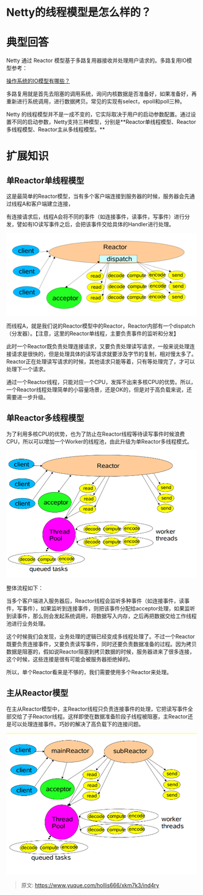 # Netty的线程模型是怎么样的？

# 典型回答
Netty 通过 Reactor 模型基于多路复用器接收并处理用户请求的。多路复用IO模型参考：

[操作系统的IO模型有哪些？](https://www.yuque.com/hollis666/xkm7k3/hvzy7x849c84lz3b)



多路复用就是首先去阻塞的调用系统，询问内核数据是否准备好，如果准备好，再重新进行系统调用，进行数据拷贝。常见的实现有select，epoll和poll三种。



Netty 的线程模型并不是一成不变的，它实际取决于用户的启动参数配置。通过设置不同的启动参数，Netty支持三种模型，分别是**<font style="color:rgb(18, 18, 18);">Reactor单线程模型、Reactor多线程模型、Reactor主从多线程模型。</font>**<font style="color:rgb(18, 18, 18);">  
</font>

# 扩展知识
## 单Reactor单线程模型


这是最简单的Reactor模型，当有多个客户端连接到服务器的时候，服务器会先通过线程A和客户端建立连接，

有连接请求后，线程A会将不同的事件（如连接事件，读事件，写事件）进行分发，譬如有IO读写事件之后，会把该事件交给具体的Handler进行处理。



![1673197503485-c98a4e56-fb38-4400-b351-5cc8ecbd8a72.png](./img/mrwQ6MMqZSANTDC_/1673197503485-c98a4e56-fb38-4400-b351-5cc8ecbd8a72-123547.png)



而线程A，就是我们说的Reactor模型中的Reactor，Reactor内部有一个dispatch（分发器）。【注意，这里的Reactor单线程，主要负责事件的监听和分发】

此时一个Reactor既负责处理连接请求，又要负责处理读写请求，一般来说处理连接请求是很快的，但是处理具体的读写请求就要涉及字节的复制，相对慢太多了。Reactor正在处理读写请求的时候，其他请求只能等着，只有等处理完了，才可以处理下一个请求。

通过一个Reactor线程，只能对应一个CPU，发挥不出来多核CPU的优势。所以，一个Reactor线程处理简单的小容量场景，还是OK的，但是对于高负载来说，还需要进一步升级。

## 单Reactor多线程模型


为了利用多核CPU的优势，也为了防止在Reactor线程等待读写事件时候浪费CPU，所以可以增加一个Worker的线程池，由此升级为单Reactor多线程模式。

![1673198436469-79f37e08-715a-4971-b9f2-6a5c12ed830c.png](./img/mrwQ6MMqZSANTDC_/1673198436469-79f37e08-715a-4971-b9f2-6a5c12ed830c-236618.png)

整体流程如下：



当多个客户端进入服务器后，Reactor线程会监听多种事件（如连接事件，读事件，写事件），如果监听到连接事件，则把该事件分配给acceptor处理，如果监听到读事件，那么则会发起系统调用，将数据写入内存，之后再把数据交给工作线程池进行业务处理。

这个时候我们会发现，业务处理的逻辑已经变成多线程处理了。不过一个Reactor既要负责连接事件，又要负责读写事件，同时还要负责数据准备的过程。因为拷贝数据是阻塞的，假如说Reactor阻塞到拷贝数据的时候，服务器进来了很多连接，这个时候，这些连接是很有可能会被服务器拒绝掉的。

所以，单个Reactor看来是不够的，我们需要使用多个Reactor来处理。

## 主从Reactor模型


在主从Reactor模型中，主Reactor线程只负责连接事件的处理，它把读写事件全部交给了子Reactor线程。这样即使在数据准备阶段子线程被阻塞，主Reactor还是可以处理连接事件。巧妙的解决了高负载下的连接问题。



![1673198442513-8eda5fc5-69f0-4b46-8910-661617f0ada1.png](./img/mrwQ6MMqZSANTDC_/1673198442513-8eda5fc5-69f0-4b46-8910-661617f0ada1-244453.png)



> 原文: <https://www.yuque.com/hollis666/xkm7k3/ind4ry>